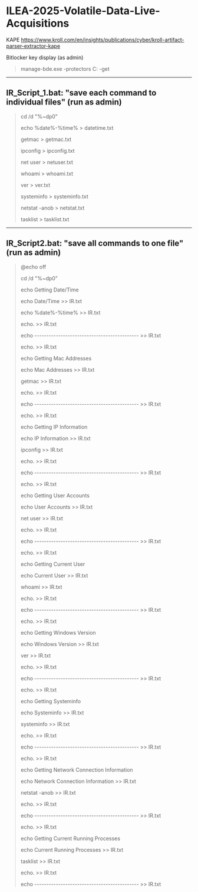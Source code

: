 # ILEA-2025-Volatile-Data-Live-Acquisitions

KAPE
https://www.kroll.com/en/insights/publications/cyber/kroll-artifact-parser-extractor-kape

Bitlocker key display (as admin)
> manage-bde.exe -protectors C: -get

-----
IR_Script_1.bat: "save each command to individual files" (run as admin)
-----
> cd /d "%~dp0"
> 
> echo %date%-%time% > datetime.txt
> 
> getmac > getmac.txt
> 
> ipconfig > ipconfig.txt
> 
> net user > netuser.txt
> 
> whoami > whoami.txt
> 
> ver > ver.txt
> 
> systeminfo > systeminfo.txt
> 
> netstat -anob > netstat.txt
> 
> tasklist > tasklist.txt
> 

-----
IR_Script2.bat: "save all commands to one file" (run as admin)
-----
> @echo off
> 
> cd /d "%~dp0"
>
> echo Getting Date/Time
> 
> echo Date/Time >> IR.txt
> 
> echo %date%-%time% >> IR.txt
> 
>echo. >> IR.txt
> 
>echo -------------------------------------------- >> IR.txt
>
>echo. >> IR.txt
>
>echo Getting Mac Addresses
>
>echo Mac Addresses >> IR.txt
>
>getmac >> IR.txt
>
>echo. >> IR.txt
>
>echo -------------------------------------------- >> IR.txt
>
>echo. >> IR.txt
>
>echo Getting IP Information
>
>echo IP Information >> IR.txt
>
>ipconfig >> IR.txt
>
>echo. >> IR.txt
>
>echo -------------------------------------------- >> IR.txt
>
>echo. >> IR.txt
>
>echo Getting User Accounts
>
>echo User Accounts >> IR.txt
>
>net user >> IR.txt
>
>echo. >> IR.txt
>
>echo -------------------------------------------- >> IR.txt
>
>echo. >> IR.txt
>
>echo Getting Current User
>
>echo Current User >> IR.txt
>
>whoami >> IR.txt
>
>echo. >> IR.txt
>
>echo -------------------------------------------- >> IR.txt
>
>echo. >> IR.txt
>
>echo Getting Windows Version
>
>echo Windows Version >> IR.txt
>
>ver >> IR.txt
>
>echo. >> IR.txt
>
>echo -------------------------------------------- >> IR.txt
>
>echo. >> IR.txt
>
>echo Getting Systeminfo
>
>echo Systeminfo >> IR.txt
>
>systeminfo >> IR.txt
>
>echo. >> IR.txt
>
>echo -------------------------------------------- >> IR.txt
>
>echo. >> IR.txt
>
>echo Getting Network Connection Information
>
>echo Network Connection Information >> IR.txt
>
>netstat -anob >> IR.txt
>
>echo. >> IR.txt
>
>echo -------------------------------------------- >> IR.txt
>
>echo. >> IR.txt
>
>echo Getting Current Running Processes
>
>echo Current Running Processes >> IR.txt
>
>tasklist >> IR.txt
>
>echo. >> IR.txt
>
>echo -------------------------------------------- >> IR.txt
